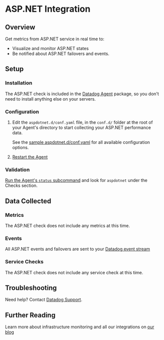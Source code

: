 # ASP.NET Integration

## Overview

Get metrics from ASP.NET service in real time to:

* Visualize and monitor ASP.NET states
* Be notified about ASP.NET failovers and events.

## Setup
### Installation

The ASP.NET check is included in the [Datadog Agent][1] package, so you don't need to install anything else on your servers.

### Configuration

1. Edit the `aspdotnet.d/conf.yaml` file, in the `conf.d/` folder at the root of your Agent's directory to start collecting your ASP.NET performance data.  

    See the [sample aspdotnet.d/conf.yaml][3] for all available configuration options.

2. [Restart the Agent][5]

### Validation

[Run the Agent's `status` subcommand][2] and look for `aspdotnet` under the Checks section.

## Data Collected
### Metrics
The ASP.NET check does not include any metrics at this time.

### Events
All ASP.NET events and failovers are sent to your [Datadog event stream][4]

### Service Checks
The ASP.NET check does not include any service check at this time.

## Troubleshooting
Need help? Contact [Datadog Support][5].

## Further Reading
Learn more about infrastructure monitoring and all our integrations on [our blog][6]


[1]: https://app.datadoghq.com/account/settings#agent
[2]: https://docs.datadoghq.com/agent/faq/agent-commands/#agent-status-and-information
[3]: https://github.com/DataDog/integrations-core/blob/master/aspdotnet/conf.yaml.example
[4]: https://app.datadoghq.com/event/stream
[5]: https://docs.datadoghq.com/agent/faq/agent-commands/#start-stop-restart-the-agent
[6]: https://www.datadoghq.com/blog/